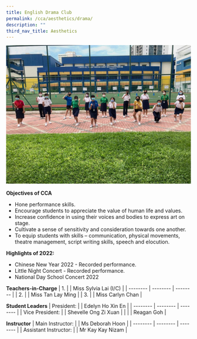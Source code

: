 ```yaml
---
title: English Drama Club
permalink: /cca/aesthetics/drama/
description: ""
third_nav_title: Aesthetics
---
```

![](/images/Continuing-to-carry-on-with-SMM-1024x768.jpeg)


**Objectives of CCA**

*   Hone performance skills.
*   Encourage students to appreciate the value of human life and values.
*   Increase confidence in using their voices and bodies to express art on stage.
*   Cultivate a sense of sensitivity and consideration towards one another.
*   To equip students with skills – communication, physical movements, theatre management, script writing skills, speech and elocution.

**Highlights of 2022:**

*   Chinese New Year 2022 - Recorded performance.
*   Little Night Concert - Recorded performance.
*   National Day School Concert 2022


**Teachers-in-Charge**
| 1. |  | Miss Sylvia Lai (I/C) |
| -------- | -------- | -------- |
| 2.     |      | Miss Tan Lay Ming     |
| 3.     |      | Miss Carlyn Chan   |


**Student Leaders**
| President: |  | Edelyn Ho Xin En |
| -------- | -------- | -------- |
| Vice President:    |      | Shevelle Ong Zi Xuan    |
|     |      | Reagan Goh    |



**Instructor**
| Main Instructor: |  | Ms Deborah Hoon |
| -------- | -------- | -------- |
| Assistant Instructor:    |      |  Mr Kay Kay Nizam   |
			